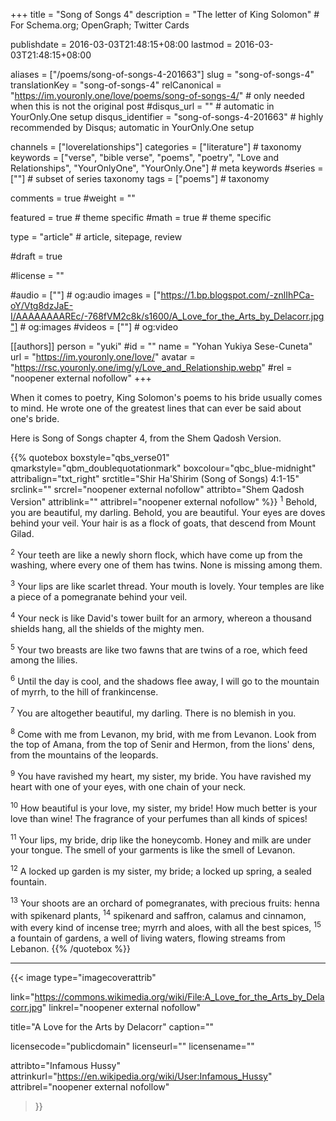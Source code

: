 +++
title = "Song of Songs 4"
description = "The letter of King Solomon"	# For Schema.org; OpenGraph; Twitter Cards

publishdate = 2016-03-03T21:48:15+08:00
lastmod = 2016-03-03T21:48:15+08:00

aliases = ["/poems/song-of-songs-4-201663"]
slug = "song-of-songs-4"
translationKey = "song-of-songs-4"
relCanonical = "https://im.youronly.one/love/poems/song-of-songs-4/"														# only needed when this is not the original post
#disqus_url = ""                                                    # automatic in YourOnly.One setup
disqus_identifier = "song-of-songs-4-201663"                                             # highly recommended by Disqus; automatic in YourOnly.One setup

channels = ["loverelationships"]
categories = ["literature"]														# taxonomy
keywords = ["verse", "bible verse", "poems", "poetry", "Love and Relationships", "YourOnlyOne", "YourOnly.One"]															# meta keywords
#series = [""]																# subset of series taxonomy
tags = ["poems"]																	# taxonomy

comments = true
#weight = ""

featured = true															# theme specific
#math = true																	# theme specific

type = "article"                                                           # article, sitepage, review

#draft = true

#license = ""

#audio = [""]																# og:audio
images = ["https://1.bp.blogspot.com/-znlIhPCa-oY/Vtg8dzJaE-I/AAAAAAAAREc/-768fVM2c8k/s1600/A_Love_for_the_Arts_by_Delacorr.jpg"]    # og:images
#videos = [""]                                # og:video

[[authors]]
person = "yuki"
#id = ""
name = "Yohan Yukiya Sese-Cuneta"
url = "https://im.youronly.one/love/"
avatar = "https://rsc.youronly.one/img/y/Love_and_Relationship.webp"
#rel = "noopener external nofollow"
+++

When it comes to poetry, King Solomon's poems to his bride usually comes to mind. He wrote one of the greatest lines that can ever be said about one's bride.

Here is Song of Songs chapter 4, from the Shem Qadosh Version.

<!--more-->

{{% quotebox boxstyle="qbs_verse01" qmarkstyle="qbm_doublequotationmark" boxcolour="qbc_blue-midnight" attribalign="txt_right" srctitle="Shir Ha'Shirim (Song of Songs) 4:1-15" srclink="" srcrel="noopener external nofollow" attribto="Shem Qadosh Version" attriblink="" attribrel="noopener external nofollow" %}}
<sup>1</sup> Behold, you are beautiful, my darling.
Behold, you are beautiful.
Your eyes are doves behind your veil.
Your hair is as a flock of goats, that descend from Mount Gilad.

<sup>2</sup> Your teeth are like a newly shorn flock,
which have come up from the washing,
where every one of them has twins.
None is missing among them.

<sup>3</sup> Your lips are like scarlet thread.
Your mouth is lovely.
Your temples are like a piece of a pomegranate behind your veil.

<sup>4</sup> Your neck is like David's tower built for an armory,
whereon a thousand shields hang,
all the shields of the mighty men.

<sup>5</sup> Your two breasts are like two fawns that are twins of a roe,
which feed among the lilies.

<sup>6</sup> Until the day is cool, and the shadows flee away,
I will go to the mountain of myrrh, to the hill of frankincense.

<sup>7</sup> You are altogether beautiful, my darling.
There is no blemish in you.

<sup>8</sup> Come with me from Levanon, my brid, with me from Levanon.
Look from the top of Amana, from the top of Senir and Hermon,
from the lions' dens, from the mountains of the leopards.

<sup>9</sup> You have ravished my heart, my sister, my bride.
You have ravished my heart with one of your eyes,
with one chain of your neck.

<sup>10</sup> How beautiful is your love, my sister, my bride!
How much better is your love than wine!
The fragrance of your perfumes than all kinds of spices!

<sup>11</sup> Your lips, my bride, drip like the honeycomb.
Honey and milk are under your tongue.
The smell of your garments is like the smell of Levanon.

<sup>12</sup> A locked up garden is my sister, my bride;
a locked up spring, a sealed fountain.

<sup>13</sup> Your shoots are an orchard of pomegranates,
with precious fruits: henna with spikenard plants,
<sup>14</sup> spikenard and saffron, calamus and cinnamon,
with every kind of incense tree; myrrh and aloes, with all the best spices,
<sup>15</sup> a fountain of gardens,
a well of living waters, flowing streams from Lebanon.
{{% /quotebox %}}

---

{{< image
  type="imagecoverattrib"

  link="https://commons.wikimedia.org/wiki/File:A_Love_for_the_Arts_by_Delacorr.jpg"
  linkrel="noopener external nofollow"

  title="A Love for the Arts by Delacorr"
  caption=""

  licensecode="publicdomain"
  licenseurl=""
  licensename=""

  attribto="Infamous Hussy"
  attrinkurl="https://en.wikipedia.org/wiki/User:Infamous_Hussy"
  attribrel="noopener external nofollow"
>}}
